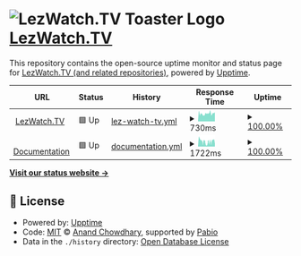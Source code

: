 # <img src="https://raw.githubusercontent.com/LezWatch/lwtv-underscores/refs/heads/production/images/lwtv-toaster.svg" width="50" alt="LezWatch.TV Toaster Logo"> [LezWatch.TV](https://lezwatchtv.com)

This repository contains the open-source uptime monitor and status page for [LezWatch.TV (and related repositories)](https://lezwatchtv.com), powered by [Upptime](https://github.com/upptime/upptime).

<!--start: status pages-->
<!-- This summary is generated by Upptime (https://github.com/upptime/upptime) -->
<!-- Do not edit this manually, your changes will be overwritten -->
<!-- prettier-ignore -->
| URL | Status | History | Response Time | Uptime |
| --- | ------ | ------- | ------------- | ------ |
| <img alt="" src="https://icons.duckduckgo.com/ip3/www.lezwatchtv.com.ico" height="13"> [LezWatch.TV](https://www.lezwatchtv.com) | 🟩 Up | [lez-watch-tv.yml](https://github.com/LezWatch/upptime/commits/HEAD/history/lez-watch-tv.yml) | <details><summary><img alt="Response time graph" src="./graphs/lez-watch-tv/response-time-week.png" height="20"> 730ms</summary><br><a href="https://status.lezwatchtv.com/history/lez-watch-tv"><img alt="Response time 730" src="https://img.shields.io/endpoint?url=https%3A%2F%2Fraw.githubusercontent.com%2FLezWatch%2Fupptime%2FHEAD%2Fapi%2Flez-watch-tv%2Fresponse-time.json"></a><br><a href="https://status.lezwatchtv.com/history/lez-watch-tv"><img alt="24-hour response time 785" src="https://img.shields.io/endpoint?url=https%3A%2F%2Fraw.githubusercontent.com%2FLezWatch%2Fupptime%2FHEAD%2Fapi%2Flez-watch-tv%2Fresponse-time-day.json"></a><br><a href="https://status.lezwatchtv.com/history/lez-watch-tv"><img alt="7-day response time 730" src="https://img.shields.io/endpoint?url=https%3A%2F%2Fraw.githubusercontent.com%2FLezWatch%2Fupptime%2FHEAD%2Fapi%2Flez-watch-tv%2Fresponse-time-week.json"></a><br><a href="https://status.lezwatchtv.com/history/lez-watch-tv"><img alt="30-day response time 730" src="https://img.shields.io/endpoint?url=https%3A%2F%2Fraw.githubusercontent.com%2FLezWatch%2Fupptime%2FHEAD%2Fapi%2Flez-watch-tv%2Fresponse-time-month.json"></a><br><a href="https://status.lezwatchtv.com/history/lez-watch-tv"><img alt="1-year response time 730" src="https://img.shields.io/endpoint?url=https%3A%2F%2Fraw.githubusercontent.com%2FLezWatch%2Fupptime%2FHEAD%2Fapi%2Flez-watch-tv%2Fresponse-time-year.json"></a></details> | <details><summary><a href="https://status.lezwatchtv.com/history/lez-watch-tv">100.00%</a></summary><a href="https://status.lezwatchtv.com/history/lez-watch-tv"><img alt="All-time uptime 100.00%" src="https://img.shields.io/endpoint?url=https%3A%2F%2Fraw.githubusercontent.com%2FLezWatch%2Fupptime%2FHEAD%2Fapi%2Flez-watch-tv%2Fuptime.json"></a><br><a href="https://status.lezwatchtv.com/history/lez-watch-tv"><img alt="24-hour uptime 100.00%" src="https://img.shields.io/endpoint?url=https%3A%2F%2Fraw.githubusercontent.com%2FLezWatch%2Fupptime%2FHEAD%2Fapi%2Flez-watch-tv%2Fuptime-day.json"></a><br><a href="https://status.lezwatchtv.com/history/lez-watch-tv"><img alt="7-day uptime 100.00%" src="https://img.shields.io/endpoint?url=https%3A%2F%2Fraw.githubusercontent.com%2FLezWatch%2Fupptime%2FHEAD%2Fapi%2Flez-watch-tv%2Fuptime-week.json"></a><br><a href="https://status.lezwatchtv.com/history/lez-watch-tv"><img alt="30-day uptime 100.00%" src="https://img.shields.io/endpoint?url=https%3A%2F%2Fraw.githubusercontent.com%2FLezWatch%2Fupptime%2FHEAD%2Fapi%2Flez-watch-tv%2Fuptime-month.json"></a><br><a href="https://status.lezwatchtv.com/history/lez-watch-tv"><img alt="1-year uptime 100.00%" src="https://img.shields.io/endpoint?url=https%3A%2F%2Fraw.githubusercontent.com%2FLezWatch%2Fupptime%2FHEAD%2Fapi%2Flez-watch-tv%2Fuptime-year.json"></a></details>
| <img alt="" src="https://icons.duckduckgo.com/ip3/docs.lezwatchtv.com.ico" height="13"> [Documentation](https://docs.lezwatchtv.com) | 🟩 Up | [documentation.yml](https://github.com/LezWatch/upptime/commits/HEAD/history/documentation.yml) | <details><summary><img alt="Response time graph" src="./graphs/documentation/response-time-week.png" height="20"> 1722ms</summary><br><a href="https://status.lezwatchtv.com/history/documentation"><img alt="Response time 1722" src="https://img.shields.io/endpoint?url=https%3A%2F%2Fraw.githubusercontent.com%2FLezWatch%2Fupptime%2FHEAD%2Fapi%2Fdocumentation%2Fresponse-time.json"></a><br><a href="https://status.lezwatchtv.com/history/documentation"><img alt="24-hour response time 1542" src="https://img.shields.io/endpoint?url=https%3A%2F%2Fraw.githubusercontent.com%2FLezWatch%2Fupptime%2FHEAD%2Fapi%2Fdocumentation%2Fresponse-time-day.json"></a><br><a href="https://status.lezwatchtv.com/history/documentation"><img alt="7-day response time 1722" src="https://img.shields.io/endpoint?url=https%3A%2F%2Fraw.githubusercontent.com%2FLezWatch%2Fupptime%2FHEAD%2Fapi%2Fdocumentation%2Fresponse-time-week.json"></a><br><a href="https://status.lezwatchtv.com/history/documentation"><img alt="30-day response time 1722" src="https://img.shields.io/endpoint?url=https%3A%2F%2Fraw.githubusercontent.com%2FLezWatch%2Fupptime%2FHEAD%2Fapi%2Fdocumentation%2Fresponse-time-month.json"></a><br><a href="https://status.lezwatchtv.com/history/documentation"><img alt="1-year response time 1722" src="https://img.shields.io/endpoint?url=https%3A%2F%2Fraw.githubusercontent.com%2FLezWatch%2Fupptime%2FHEAD%2Fapi%2Fdocumentation%2Fresponse-time-year.json"></a></details> | <details><summary><a href="https://status.lezwatchtv.com/history/documentation">100.00%</a></summary><a href="https://status.lezwatchtv.com/history/documentation"><img alt="All-time uptime 100.00%" src="https://img.shields.io/endpoint?url=https%3A%2F%2Fraw.githubusercontent.com%2FLezWatch%2Fupptime%2FHEAD%2Fapi%2Fdocumentation%2Fuptime.json"></a><br><a href="https://status.lezwatchtv.com/history/documentation"><img alt="24-hour uptime 100.00%" src="https://img.shields.io/endpoint?url=https%3A%2F%2Fraw.githubusercontent.com%2FLezWatch%2Fupptime%2FHEAD%2Fapi%2Fdocumentation%2Fuptime-day.json"></a><br><a href="https://status.lezwatchtv.com/history/documentation"><img alt="7-day uptime 100.00%" src="https://img.shields.io/endpoint?url=https%3A%2F%2Fraw.githubusercontent.com%2FLezWatch%2Fupptime%2FHEAD%2Fapi%2Fdocumentation%2Fuptime-week.json"></a><br><a href="https://status.lezwatchtv.com/history/documentation"><img alt="30-day uptime 100.00%" src="https://img.shields.io/endpoint?url=https%3A%2F%2Fraw.githubusercontent.com%2FLezWatch%2Fupptime%2FHEAD%2Fapi%2Fdocumentation%2Fuptime-month.json"></a><br><a href="https://status.lezwatchtv.com/history/documentation"><img alt="1-year uptime 100.00%" src="https://img.shields.io/endpoint?url=https%3A%2F%2Fraw.githubusercontent.com%2FLezWatch%2Fupptime%2FHEAD%2Fapi%2Fdocumentation%2Fuptime-year.json"></a></details>

<!--end: status pages-->

[**Visit our status website →**](https://lezwatch.github.io/upptime)

## 📄 License

- Powered by: [Upptime](https://github.com/upptime/upptime)
- Code: [MIT](./LICENSE) © [Anand Chowdhary](https://anandchowdhary.com), supported by [Pabio](https://pabio.com)
- Data in the `./history` directory: [Open Database License](https://opendatacommons.org/licenses/odbl/1-0/)

